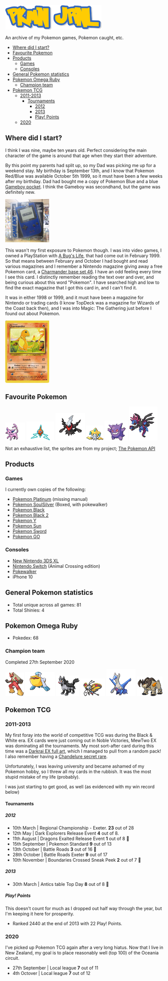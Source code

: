 ![pkmn](logo.png)

An archive of my Pokemon games, Pokemon caught, etc.

- [Where did I start?](#where-did-i-start)
- [Favourite Pokemon](#favourite-pokemon)
- [Products](#products)
  - [Games](#games)
  - [Consoles](#consoles)
- [General Pokemon statistics](#general-pokemon-statistics)
- [Pokemon Omega Ruby](#pokemon-omega-ruby)
  - [Champion team](#champion-team)
- [Pokemon TCG](#pokemon-tcg)
  - [2011-2013](#2011-2013)
    - [Tournaments](#tournaments)
      - [2012](#2012)
      - [2013](#2013)
      - [Play! Points](#play-points)
  - [2020](#2020)

## Where did I start?

I think I was nine, maybe ten years old. Perfect considering the main character of the game is around that age when they start their adventure.

By this point my parents had split up, so my Dad was picking me up for a weekend stay.
My birthday is September 13th, and I know that Pokemon Red/Blue was available October 5th 1999, so it must have been a few weeks after my birthday.
Dad had bought me a copy of Pokemon Blue and a blue [Gameboy pocket](https://en.wikipedia.org/wiki/Game_Boy#Game_Boy_Pocket). I think the Gameboy was secondhand, but the game was definitely new.

<div style="width:140px">
  <img src="gameboyblue.jpg">
</div>

This wasn't my first exposure to Pokemon though. I was into video games, I owned a PlayStation with [A Bug's Life](https://en.wikipedia.org/wiki/A_Bug%27s_Life_(video_game)), that had come out in February 1999. So that means between February and October I had bought and read various magazines and I remember a Nintendo magazine giving away a free Pokemon card, a [Charmander base set 46](https://bulbapedia.bulbagarden.net/wiki/Charmander_(Base_Set_46)). I have an odd feeling every time I see this card. I distinctly remember reading the text over and over, and being curious about this word "Pokemon". I have searched high and low to find the exact magazine that I got this card in, and I can't find it.

It was in either 1998 or 1999, and it must have been a magazine for Nintendo or trading cards (I know TopDeck was a magazine for Wizards of the Coast back then), and I was into Magic: The Gathering just before I found out about Pokemon.

<div style="width:140px">
  <img src="charmander.jpg">
</div>



## Favourite Pokemon

![Espeon](https://raw.githubusercontent.com/PokeAPI/sprites/master/sprites/pokemon/versions/generation-v/black-white/animated/196.gif)
![Rotom](https://raw.githubusercontent.com/PokeAPI/sprites/master/sprites/pokemon/versions/generation-v/black-white/animated/479.gif)
![darkrai](https://raw.githubusercontent.com/PokeAPI/sprites/master/sprites/pokemon/versions/generation-v/black-white/animated/491.gif)
![jirachi](https://raw.githubusercontent.com/PokeAPI/sprites/master/sprites/pokemon/versions/generation-v/black-white/animated/385.gif)
![Gengar](https://raw.githubusercontent.com/PokeAPI/sprites/master/sprites/pokemon/versions/generation-v/black-white/animated/94.gif)
![Hydreigon](https://raw.githubusercontent.com/PokeAPI/sprites/master/sprites/pokemon/versions/generation-v/black-white/animated/635.gif)

Not an exhaustive list, the sprites are from my project; [The Pokemon API](https://pokeapi.co)

## Products

### Games

I currently own copies of the following:

- [Pokemon Platinum](https://bulbapedia.bulbagarden.net/wiki/Pok%C3%A9mon_Platinum_Version) (missing manual)
- [Pokemon SoulSilver](https://bulbapedia.bulbagarden.net/wiki/Pok%C3%A9mon_HeartGold_and_SoulSilver_Versions) (Boxed, with pokewalker)
- [Pokemon Black](https://bulbapedia.bulbagarden.net/wiki/Pok%C3%A9mon_Black_and_White_Versions)
- [Pokemon Black 2](https://bulbapedia.bulbagarden.net/wiki/Pok%C3%A9mon_Black_and_White_Versions_2)
- [Pokemon Y](https://bulbapedia.bulbagarden.net/wiki/Pok%C3%A9mon_X_and_Y)
- [Pokemon Sun](https://bulbapedia.bulbagarden.net/wiki/Pok%C3%A9mon_Sun_and_Moon)
- [Pokemon Sword](https://bulbapedia.bulbagarden.net/wiki/Pok%C3%A9mon_Sword_and_Shield)
- [Pokemon GO](https://bulbapedia.bulbagarden.net/wiki/Pok%C3%A9mon_GO)

### Consoles

- [New Nintendo 3DS XL](https://bulbapedia.bulbagarden.net/wiki/New_Nintendo_3DS_XL)
- [Nintendo Switch](https://bulbapedia.bulbagarden.net/wiki/Nintendo_Switch) (Animal Crossing edition)
- [Pokewalker](https://bulbapedia.bulbagarden.net/wiki/Pok%C3%A9walker)
- iPhone 10

## General Pokemon statistics

- Total unique across all games: 81
- Total Shinies: 4

## Pokemon Omega Ruby

- Pokedex: 68

### Champion team

Completed 27th September 2020

![Blaziken](https://raw.githubusercontent.com/PokeAPI/sprites/master/sprites/pokemon/versions/generation-v/black-white/animated/257.gif)
![Pelipper](https://raw.githubusercontent.com/PokeAPI/sprites/master/sprites/pokemon/versions/generation-v/black-white/animated/279.gif)
![Mightyena](https://raw.githubusercontent.com/PokeAPI/sprites/master/sprites/pokemon/versions/generation-v/black-white/animated/262.gif)
![Beautifly](https://raw.githubusercontent.com/PokeAPI/sprites/master/sprites/pokemon/versions/generation-v/black-white/animated/267.gif)
![Latios](https://raw.githubusercontent.com/PokeAPI/sprites/master/sprites/pokemon/versions/generation-v/black-white/animated/381.gif)
![Terrakion](https://raw.githubusercontent.com/PokeAPI/sprites/master/sprites/pokemon/versions/generation-v/black-white/animated/639.gif)

## Pokemon TCG

### 2011-2013

My first foray into the world of competitive TCG was during the Black & White era. EX cards were just coming out in Noble Victories, MewTwo EX was dominating all the tournaments. My most sort-after card during this time was a [Darkrai EX full art](https://limitlesstcg.com/cards/dex/107/), which I managed to pull from a random pack! I also remember having a [Chandelure secret rare](https://limitlesstcg.com/cards/nxd/101/).

Unfortunately, I was leaving university and became ashamed of my Pokemon hobby, so I threw all my cards in the rubbish. It was the most stupid mistake of my life (probably).

I was just starting to get good, as well (as evidenced with my win record below)

#### Tournaments

##### 2012

- 10th March | Regional Championship - Exeter. **23** out of 28
- 12th May | Dark Explorers Release Event **4** out of 8.
- 11th August | Dragons Exalted Release Event **1** out of 8 🥇
- 15th September | Pokemon Standard **9** out of 13
- 13th October | Battle Roads **3** out of 16 🥉
- 28th October | Battle Roads Exeter **9** out of 17
- 10th November | Boundaries Crossed Sneak Peek **2** out of 7 🥈

##### 2013

- 30th March | Antics table Top Day **8** out of 8 🤡

##### Play! Points

This doesn't count for much as I dropped out half way through the year, but I'm keeping it here for prosperity.

- Ranked 2440 at the end of 2013 with 22 Play! Points.

### 2020

I've picked up Pokemon TCG again after a very long hiatus. Now that I live in New Zealand, my goal is to place reasonably well (top 100) of the Oceania circuit.

- 27th September | Local league **7** out of 11
- 4th Octover | Local league **7** out of 12

